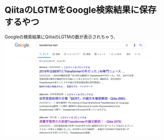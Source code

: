 # QiitaのLGTMをGoogle検索結果に保存するやつ
Googleの検索結果にQiitaのLGTMの数が表示されちゃう．
<img width=600 src="https://github.com/jojonki/vis-qiita-lgtm/blob/main/images/screenshot.png?raw=true"/>
